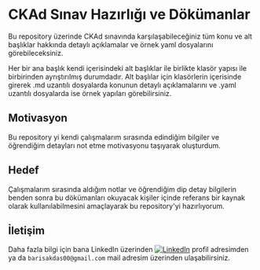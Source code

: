 # CKAd Sınav Hazırlığı ve Dökümanlar
Bu repository üzerinde CKAd sınavında karşılaşabileceğiniz tüm konu ve alt başlıklar hakkında detaylı açıklamalar ve örnek yaml dosyalarını görebileceksiniz.

Her bir ana başlık kendi içerisindeki alt başlıklar ile birlikte klasör yapısı ile birbirinden ayrıştırılmış durumdadır.
Alt başlılar için klasörlerin içerisinde girerek .md uzantılı dosyalarda konunun detaylı açıklamalarını ve .yaml uzantılı dosyalarda ise örnek yapıları görebilirsiniz.

## Motivasyon
Bu repository yi kendi çalışmalarım sırasında edindiğim bilgiler ve öğrendiğim detayları not etme motivasyonu taşıyarak oluşturdum.

## Hedef
Çalışmalarım sırasında aldığım notlar ve öğrendiğim dip detay bilgilerin benden sonra bu dökümanları okuyacak kişiler içinde referans bir kaynak olarak kullanılabilmesini amaçlayarak bu repository'yi hazırlıyorum.

## İletişim
Daha fazla bilgi için bana LinkedIn üzerinden [![LinkedIn](https://img.shields.io/badge/LinkedIn-%230077B5.svg?logo=linkedin&logoColor=white)](https://linkedin.com/in/https://www.linkedin.com/in/barisakdas/) profil adresimden ya da `barisakdas00@gmail.com` mail adresim üzerinden ulaşabilirsiniz.